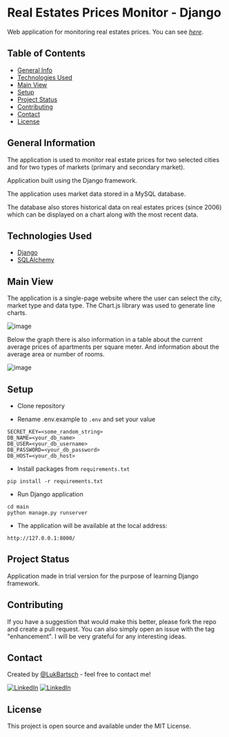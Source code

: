 
# Real Estates Prices Monitor - Django
Web application for monitoring real estates prices. You can see [_here_](https://repricesmonitor.host888382.xce.pl/).


## Table of Contents
* [General Info](#general-information)
* [Technologies Used](#technologies-used)
* [Main View](#main-view)
* [Setup](#setup)
* [Project Status](#project-status)
* [Contributing](#contributing)
* [Contact](#contact)
* [License](#license)


## General Information
The application is used to monitor real estate prices for two selected cities and for two types of markets (primary and secondary market).

Application built using the Django framework.

The application uses market data stored in a MySQL database.

The database also stores historical data on real estates prices (since 2006) which can be displayed on a chart along with the most recent data.


## Technologies Used
* [Django](https://fastapi.tiangolo.com/)
* [SQLAlchemy](https://www.sqlalchemy.org/)


## Main View

The application is a single-page website where the user can select the city, market type and data type. The Chart.js library was used to generate line charts.

![image](https://github.com/user-attachments/assets/9cb71dbc-27bc-4cb2-be77-4e289ce708b4)



Below the graph there is also information in a table about the current average prices of apartments per square meter. And information about the average area or number of rooms.

![image](https://github.com/user-attachments/assets/a7e46b18-5a64-4711-bd0b-979b88d09b9e)



## Setup
- Clone repository
* Rename .env.example to `.env` and set your value
```
SECRET_KEY=<some_random_string>
DB_NAME=<your_db_name>
DB_USER=<your_db_username>
DB_PASSWORD=<your_db_password>
DB_HOST=<your_db_host>
```

* Install packages from `requirements.txt`
```
pip install -r requirements.txt
```
* Run Django application
```
cd main
python manage.py runserver
```

* The application will be available at the local address: 
```
http://127.0.0.1:8000/
```

## Project Status
Application made in trial version for the purpose of learning Django framework.


## Contributing
If you have a suggestion that would make this better, please fork the repo and create a pull request. You can also simply open an issue with the tag "enhancement". I will be very grateful for any interesting ideas.


## Contact
Created by [@LukBartsch](https://github.com/LukBartsch) - feel free to contact me!

[![LinkedIn][github-shield]][github-url]
[![LinkedIn][linkedin-shield]][linkedin-url]


## License
This project is open source and available under the MIT License.


[github-shield]: https://img.shields.io/badge/GitHub-100000?style=for-the-badge&logo=github&logoColor=white
[github-url]: https://github.com/LukBartsch
[linkedin-shield]: https://img.shields.io/badge/-LinkedIn-black.svg?style=for-the-badge&logo=linkedin&colorB=555
[linkedin-url]: https://www.linkedin.com/in/lukasz-bartsch/



